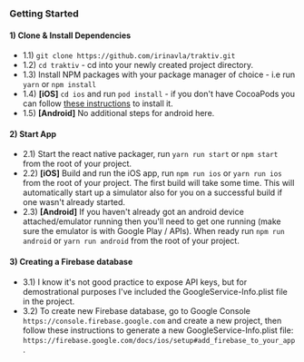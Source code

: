 ### Getting Started

#### 1) Clone & Install Dependencies

- 1.1) `git clone https://github.com/irinavla/traktiv.git`
- 1.2) `cd traktiv` - cd into your newly created project directory.
- 1.3) Install NPM packages with your package manager of choice - i.e run `yarn` or `npm install`
- 1.4) **[iOS]** `cd ios` and run `pod install` - if you don't have CocoaPods you can follow [these instructions](https://guides.cocoapods.org/using/getting-started.html#getting-started) to install it.
- 1.5) **[Android]** No additional steps for android here.


#### 2) Start App

- 2.1) Start the react native packager, run `yarn run start` or `npm start` from the root of your project.
- 2.2) **[iOS]** Build and run the iOS app, run `npm run ios` or `yarn run ios` from the root of your project. The first build will take some time. This will automatically start up a simulator also for you on a successful build if one wasn't already started.
- 2.3) **[Android]** If you haven't already got an android device attached/emulator running then you'll need to get one running (make sure the emulator is with Google Play / APIs). When ready run `npm run android` or `yarn run android` from the root of your project.


#### 3) Creating a Firebase database
- 3.1) I know it's not good practice to expose API keys, but for demostrational purposes I've included the GoogleService-Info.plist file in the project.
- 3.2) To create new Firebase database, go to Google Console `https://console.firebase.google.com` and create a new project, then follow these instructions to generate a new GoogleService-Info.plist file: `https://firebase.google.com/docs/ios/setup#add_firebase_to_your_app`.
